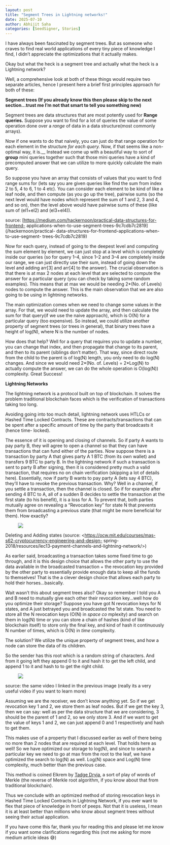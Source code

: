 ```yaml
---
layout: post
title: "Segment Trees in Lightning networks!"
date: 2025-07-10
author: Abhijit Saha
categories: [SeedSigner, Stories]
---
```


I have always been fascinated by segment trees. But as someone who craves to
find real world applications of every tiny piece of knowledge I find, I didn’t
appreciate the optimizations that it actually makes.

Okay but what the heck is a segment tree and actually what the heck is a
Lightning network?

Well, a comprehensive look at both of these things would require two separate
articles, hence I present here a brief first principles approach for both of
these:

**Segment trees (If you already know this then please skip to the next
section…trust me I’m not that smart to tell you something new)**

Segment trees are data structures that are most potently used for **Range
queries.** Suppose you want to find for a lot of queries the value of some
operation done over a _range_ of data in a data structure(most commonly
arrays).

Now if one wants to do that naively, you can just do that range operation for
each element in the structure _for each query._ Now, if that seems like a non-
optimal way, it is.__ Instead we come up with a beautiful way to sort of
**group** mini queries together such that those mini queries have a kind of
precomputed answer that we can utilize to more quickly calculate the main
query.

So suppose you have an array that consists of values that you want to find
range sums for (lets say you are given queries like find the sum from index 2
to 5, 4 to 6, 1 to 4 etc). You can consider each element to be kind of like a
leaf node, and then compute (as you go up the tree), pairwise sums (so the
next level would have nodes which represent the sum of 1 and 2, 3 and 4, and
so on), then the level above would have pairwise sums of these (like sum of
(el1+el2) and (el3+el4)).

source: [https://medium.com/hackernoon/practical-data-structures-for-frontend-
applications-when-to-use-segment-trees-9c7cdb7c2819](/hackernoon/practical-
data-structures-for-frontend-applications-when-to-use-segment-
trees-9c7cdb7c2819)

Now for each query, instead of going to the deepest level and computing the
sum element by element, we can just stop at a level which is completely inside
our queries (so for query 1–4, since 1–2 and 3–4 are completely inside our
range, we can just directly use their sum, instead of going down the level and
adding arr[3] and arr[4] to the answer). The crucial observation is that there
is at max 2 nodes at each level that are selected to compute the answer for a
particular query (you can check by taking some random examples). This means
that at max we would be needing 2*(No. of Levels) nodes to compute the answer.
This is the main observation that we are also going to be using in lightning
networks.

The main optimization comes when we need to change some values in the array.
For that, we would need to update the array, and then calculate the sum for
that query(if we use the naive approach), which is O(N) for a particular query
(too expensive). So instead, we could utilize another property of segment
trees (or trees in general), that binary trees have a height of log(N), where
N is the number of nodes.

How does that help? Well for a query that requires you to update a number, you
can change that index, and then propagate that change to its parent, and then
to its parent (siblings don’t matter). That way, since direct route from the
child to the parent is of log(N) length, you only need to do log(N) changes.
And since we would need 2*(No. of. Levels) = 2*Log(N) to actually compute the
answer, we can do the whole operation is O(log(N)) complexity. Great Success!

**Lightning Networks**

The lightning network is a protocol built on top of blockchain. It solves the
problem traditional blockchain faces which is the verification of transactions
taking too long.

Avoiding going into too much detail, lightning network uses HTLCs or Hashed
Time Locked Contracts. These are contracts/transactions that can be spent
after a specific amount of time by the party that broadcasts it (hence time-
locked).

The essence of it is opening and closing of channels. So if party A wants to
pay party B, they will agree to open a channel so that they can have
transactions that can fund either of the parties. Now suppose there is a
transaction by party A that gives party A 1 BTC (from its own wallet) and
transfers 9 BTC to party B. In the lightning network if such a transaction is
sent to party B after signing, then it is considered pretty much a valid
transaction, that requires no on chain verification (skipping a lot of details
here). Essentially, now if party B wants to pay party A (lets say 4 BTC),
they’ll have to revoke the previous transaction. Why? Well in a channel, if
you settle a transaction, then the channel is closed. So if for example after
sending 4 BTC to A, all of a sudden B decides to settle the transaction at the
first state (to his benefit), it is a loss for A. To prevent that, both
parties mutually agree on revealing a “Revocation key” for state N that
prevents them from broadcasting a previous state (that might be more
beneficial for them). How exactly?

<figure>
<img src="https://miro.medium.com/v2/resize:fit:1400/format:webp/1*KvrIBDgGtGpsK3jZ-jzXEA.png"/>
</figure>

Deleting and Adding states (source:
<https://ocw.mit.edu/courses/mas-s62-cryptocurrency-engineering-and-design-
spring-2018/resources/lec13-payment-channels-and-lightning-network/>)

As earlier said, broadcasting a transaction takes some fixed time to go
through, and it is this design choice that allows the other party to use the
data available in the broadcasted transaction + the revocation key provided by
the other party to essentially provide enough data to keep all the funds to
themselves! That is the a clever design choice that allows each party to hold
their horses…basically.

Wait wasn’t this about segment trees also? Okay so remember I told you A and B
need to mutually give each other their revocation key…well how do you optimize
their storage? Suppose you have got N revocation keys for N states, and A just
betrayed you and broadcasted the 1st state. You need to store all the N
revocation keys (O(N) in _space co_ mplexity) and search on them in log(N)
time or you can store a chain of hashes (kind of like blockchain itself) to
store only the final key, and kind of hash it continuously N number of times,
which is O(N) in _time_ complexity.

The solution? We utilize the unique property of segment trees, and how a node
can store the data of its children.

So the sender has this root which is a random string of characters. And from
it going left they append 0 to it and hash it to get the left child, and
append 1 to it and hash to to get the right child.

<figure>
<img src="https://miro.medium.com/v2/resize:fit:1400/format:webp/1*S0KsolpDbl4fKoV4GBJ10Q.jpeg"/>
</figure>

source: the same video I linked in the previous image (really its a very
useful video if you want to learn more)

Assuming we are the receiver, we don’t know anything yet. So if we get
revocation key 1 and 2, we store them as leaf nodes. But if we get the key 3,
then we can say: well as per the data structure that we are considering, 3
should be the parent of 1 and 2, so we only store 3. And if we want to get the
value of keys 1 and 2, we can just append 0 and 1 respectively and hash to get
them.

This makes use of a property that I discussed earlier as well of there being
no more than 2 nodes that are required at each level. That holds here as well!
So we have optimized our storage to log(N), and since to search a particular
key we need to go at max from the root to the leaf, we have optimized the
search to log(N) as well. Log(N) space and Log(N) time complexity, much better
than the previous case.

This method is coined Elkrem by [Tadge
Dryja](https://ocw.mit.edu/search/?q=Tadge+Dryja), a sort of play of words of
Merkle (the reverse of Merkle root algorithm, if you know about that from
traditional blockchain).

Thus we conclude with an optimized method of storing revocation keys in Hashed
Time Locked Contracts in Lightning Network, if you ever want to flex that
piece of knowledge in front of peeps. Not that it is useless, I mean it is at
least better than millions who know about segment trees without seeing their
actual application.

If you have come this far, thank you for reading this and please let me know
if you want some clarifications regarding this (not me asking for more medium
article ideas 😅)

